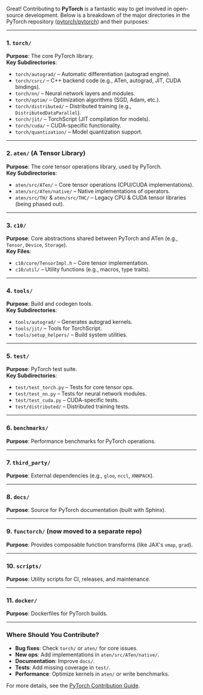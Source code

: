 Great! Contributing to **PyTorch** is a fantastic way to get involved in open-source development. Below is a breakdown of the major directories in the PyTorch repository ([pytorch/pytorch](https://github.com/pytorch/pytorch)) and their purposes:

---

### **1. `torch/`**  
**Purpose**: The core PyTorch library.  
**Key Subdirectories**:
- `torch/autograd/` – Automatic differentiation (autograd engine).
- `torch/csrc/` – C++ backend code (e.g., ATen, autograd, JIT, CUDA bindings).
- `torch/nn/` – Neural network layers and modules.
- `torch/optim/` – Optimization algorithms (SGD, Adam, etc.).
- `torch/distributed/` – Distributed training (e.g., `DistributedDataParallel`).
- `torch/jit/` – TorchScript (JIT compilation for models).
- `torch/cuda/` – CUDA-specific functionality.
- `torch/quantization/` – Model quantization support.

---

### **2. `aten/` (A Tensor Library)**  
**Purpose**: The core tensor operations library, used by PyTorch.  
**Key Subdirectories**:
- `aten/src/ATen/` – Core tensor operations (CPU/CUDA implementations).
- `aten/src/ATen/native/` – Native implementations of operators.
- `aten/src/TH/` & `aten/src/THC/` – Legacy CPU & CUDA tensor libraries (being phased out).

---

### **3. `c10/`**  
**Purpose**: Core abstractions shared between PyTorch and ATen (e.g., `Tensor`, `Device`, `Storage`).  
**Key Files**:
- `c10/core/TensorImpl.h` – Core tensor implementation.
- `c10/util/` – Utility functions (e.g., macros, type traits).

---

### **4. `tools/`**  
**Purpose**: Build and codegen tools.  
**Key Subdirectories**:
- `tools/autograd/` – Generates autograd kernels.
- `tools/jit/` – Tools for TorchScript.
- `tools/setup_helpers/` – Build system utilities.

---

### **5. `test/`**  
**Purpose**: PyTorch test suite.  
**Key Subdirectories**:
- `test/test_torch.py` – Tests for core tensor ops.
- `test/test_nn.py` – Tests for neural network modules.
- `test/test_cuda.py` – CUDA-specific tests.
- `test/distributed/` – Distributed training tests.

---

### **6. `benchmarks/`**  
**Purpose**: Performance benchmarks for PyTorch operations.

---

### **7. `third_party/`**  
**Purpose**: External dependencies (e.g., `gloo`, `nccl`, `XNNPACK`).

---

### **8. `docs/`**  
**Purpose**: Source for PyTorch documentation (built with Sphinx).

---

### **9. `functorch/` (now moved to a separate repo)**  
**Purpose**: Provides composable function transforms (like JAX's `vmap`, `grad`).

---

### **10. `scripts/`**  
**Purpose**: Utility scripts for CI, releases, and maintenance.

---

### **11. `docker/`**  
**Purpose**: Dockerfiles for PyTorch builds.

---

### **Where Should You Contribute?**  
- **Bug fixes**: Check `torch/` or `aten/` for core issues.  
- **New ops**: Add implementations in `aten/src/ATen/native/`.  
- **Documentation**: Improve `docs/`.  
- **Tests**: Add missing coverage in `test/`.  
- **Performance**: Optimize kernels in `aten/` or write benchmarks.  

For more details, see the [PyTorch Contribution Guide](https://github.com/pytorch/pytorch/blob/main/CONTRIBUTING.md).  
